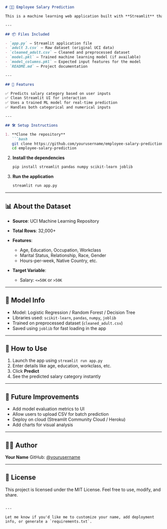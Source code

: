 ````markdown
# 🧑‍💼 Employee Salary Prediction

This is a machine learning web application built with **Streamlit** that predicts an employee's salary category (`<=50K` or `>50K`) based on demographic and work-related features. The model is trained using the UCI Adult dataset.

---

## 📦 Files Included

- `app.py` – Streamlit application file  
- `adult 3.csv` – Raw dataset (original UCI data)  
- `cleaned_adult.csv` – Cleaned and preprocessed dataset  
- `model.pkl` – Trained machine learning model (if available)  
- `model_columns.pkl` – Expected input features for the model  
- `README.md` – Project documentation  

---

## 🚀 Features

✅ Predicts salary category based on user inputs  
✅ Clean Streamlit UI for interaction  
✅ Uses a trained ML model for real-time prediction  
✅ Handles both categorical and numerical inputs

---

## 🛠️ Setup Instructions

1. **Clone the repository**
   ```bash
   git clone https://github.com/yourusername/employee-salary-prediction.git
   cd employee-salary-prediction
````

2. **Install the dependencies**

   ```bash
   pip install streamlit pandas numpy scikit-learn joblib
   ```

3. **Run the application**

   ```bash
   streamlit run app.py
   ```

---

## 📊 About the Dataset

* **Source**: UCI Machine Learning Repository

* **Total Rows**: 32,000+

* **Features**:

  * Age, Education, Occupation, Workclass
  * Marital Status, Relationship, Race, Gender
  * Hours-per-week, Native Country, etc.

* **Target Variable**:

  * Salary: `<=50K` or `>50K`

---

## 🧠 Model Info

* Model: Logistic Regression / Random Forest / Decision Tree
* Libraries used: `scikit-learn`, `pandas`, `numpy`, `joblib`
* Trained on preprocessed dataset (`cleaned_adult.csv`)
* Saved using `joblib` for fast loading in the app

---

## 🎯 How to Use

1. Launch the app using `streamlit run app.py`
2. Enter details like age, education, workclass, etc.
3. Click **Predict**
4. See the predicted salary category instantly

---

## 📌 Future Improvements

* Add model evaluation metrics to UI
* Allow users to upload CSV for batch prediction
* Deploy on cloud (Streamlit Community Cloud / Heroku)
* Add charts for visual analysis

---

## 👨‍💻 Author

**Your Name**
GitHub: [@yourusername](https://github.com/yourusername)

---

## 📄 License

This project is licensed under the MIT License.
Feel free to use, modify, and share.

```

---

Let me know if you'd like me to customize your name, add deployment info, or generate a `requirements.txt`.
```
